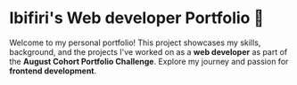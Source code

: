 # Ibifiri's Web developer Portfolio 🚀

Welcome to my personal portfolio! This project showcases my skills, background, and the projects I've worked on as a **web developer** as part of the **August Cohort Portfolio Challenge**. Explore my journey and passion for **frontend development**.
